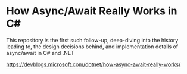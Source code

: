 # How Async/Await Really Works in C#
This repository is the first such follow-up, deep-diving into the history leading to, the design decisions behind, and implementation details of async/await in C# and .NET

https://devblogs.microsoft.com/dotnet/how-async-await-really-works/
